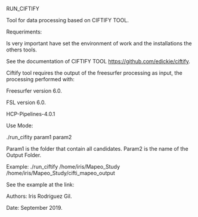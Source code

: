RUN_CIFTIFY


Tool for data processing based on CIFTIFY TOOL.

Requeriments:

Is very important have set the environment of work and the installations the others tools.

See the documentation of CIFTIFY TOOL https://github.com/edickie/ciftify.

Ciftify tool requires the output of the freesurfer processing as input, the processing performed with:

Freesurfer version 6.0.

FSL version 6.0.

HCP-Pipelines-4.0.1


Use Mode:

./run_cifity param1 param2

Param1 is the folder that contain all candidates.
Param2 is the name of the Output Folder.

Example:
./run_ciftify /home/iris/Mapeo_Study /home/iris/Mapeo_Study/cifti_mapeo_output

See the example at the link: 

Authors: Iris Rodriguez Gil.

Date: September 2019.


